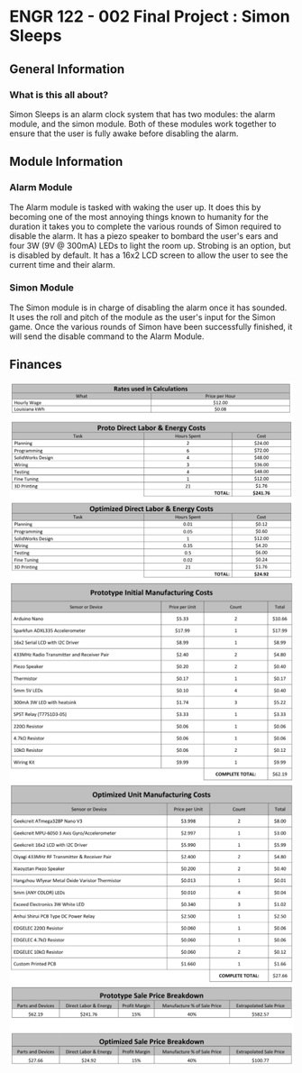 # ENGR 122 - 002 Final Project : Simon Sleeps

## General Information
### What is this all about?
Simon Sleeps is an alarm clock system that has two modules: the alarm module, and the simon module.
Both of these modules work together to ensure that the user is fully awake before disabling the alarm.

## Module Information
### Alarm Module
The Alarm module is tasked with waking the user up. It does this by becoming one of the most annoying things known to humanity for the duration it takes you to complete the various rounds of Simon required to disable the alarm. It has a piezo speaker to bombard the user's ears and four 3W (9V @ 300mA) LEDs to light the room up. Strobing is an option, but is disabled by default. It has a 16x2 LCD screen to allow the user to see the current time and their alarm.

### Simon Module
The Simon module is in charge of disabling the alarm once it has sounded. It uses the roll and pitch of the module as the user's input for the Simon game. Once the various rounds of Simon have been successfully finished, it will send the disable command to the Alarm Module.

## Finances
![Image](readme_docs/e-and-l.png?raw=true "Energy and Labor Cost")
![Image](readme_docs/protoman.png?raw=true "Prototype Manufacturing Cost")
![Image](readme_docs/optiman.png?raw=true "Optimized Manufacturing Cost")
![Image](readme_docs/final.png?raw=true "Final Cost")
